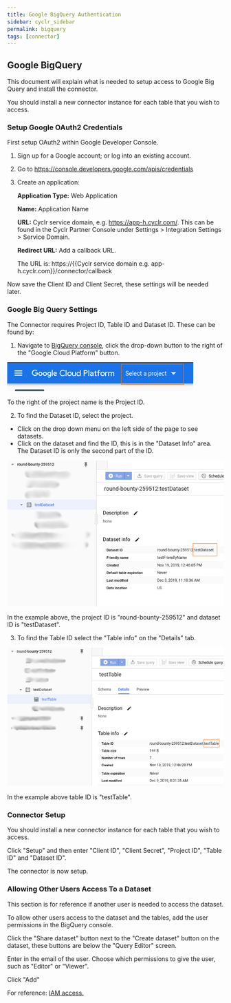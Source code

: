 ```yaml
---
title: Google BigQuery Authentication
sidebar: cyclr_sidebar
permalink: bigquery
tags: [connector]
---
```


## Google BigQuery ##

This document will explain what is needed to setup access to Google Big Query and install the connector.

You should install a new connector instance for each table that you wish to access.

### Setup Google OAuth2 Credentials ###

First setup OAuth2 within Google Developer Console. 

1. Sign up for a Google account; or log into an existing account.
2. Go to https://console.developers.google.com/apis/credentials
3. Create an application:

   __Application Type:__ Web Application
   
   __Name:__ Application Name
   
   __URL:__ Cyclr service domain, e.g. https://app-h.cyclr.com/. This can be found in the Cyclr Partner Console under Settings > Integration Settings > Service Domain.
   
   __Redirect URL:__ Add a callback URL.
   
   The URL is:
        https://{{Cyclr service domain e.g. app-h.cyclr.com}}/connector/callback

Now save the Client ID and Client Secret, these settings will be needed later.

### Google Big Query Settings ###

The Connector requires Project ID, Table ID and Dataset ID. These can be found by:

1. Navigate to [BigQuery console](https://console.cloud.google.com/bigquery), click the drop-down button to the right of the "Google Cloud Platform" button.

![BigQuery - Project ID](./images/bigquery_project_id.png)

To the right of the project name is the Project ID.

2. To find the Dataset ID, select the project. 
  * Click on the drop down menu on the left side of the page to see datasets. 
  * Click on the dataset and find the ID, this is in the "Dataset Info" area. The Dataset ID is only the second part of the ID.

![BigQuery - Dataset ID](./images/bigquery_dataset_id.png)

In the example above, the project ID is "round-bounty-259512" and dataset ID is "testDataset".

3. To find the Table ID select the "Table info" on the "Details" tab.

![BigQuery - Table ID](./images/bigquery_table_id.png)

In the example above table ID is "testTable".

### Connector Setup ###

You should install a new connector instance for each table that you wish to access.
 
Click "Setup" and then enter "Client ID", "Client Secret", "Project ID", "Table ID" and "Dataset ID".

The connector is now setup.

### Allowing Other Users Access To a Dataset ###

This section is for reference if another user is needed to access the dataset.

To allow other users access to the dataset and the tables, add the user permissions in the BigQuery console.

Click the "Share dataset" button next to the "Create dataset" button on the dataset, these buttons are below the "Query Editor" screen.

Enter in the email of the user. Choose which permissions to give the user, such as "Editor" or "Viewer".

Click "Add" 

For reference: [IAM access.](https://cloud.google.com/bigquery/docs/access-control)
